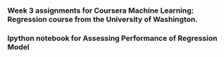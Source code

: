 ### Week 3 assignments for Coursera Machine Learning: Regression course from the University of Washington.

### Ipython notebook for Assessing Performance of Regression Model




